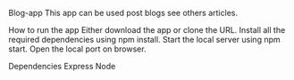 Blog-app
This app can be used post blogs see others articles.

How to run the app
Either download the app or clone the URL.
Install all the required dependencies using npm install.
Start the local server using npm start.
Open the local port on browser.

Dependencies
Express
Node
